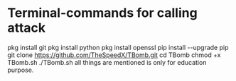 # Terminal-commands for calling attack
pkg install git
pkg install python
pkg install openssl
pip install --upgrade pip
git clone https://github.com/TheSpeedX/TBomb.git 
cd TBomb
chmod +x TBomb.sh 
./TBomb.sh
all things are mentioned is only for education purpose.
